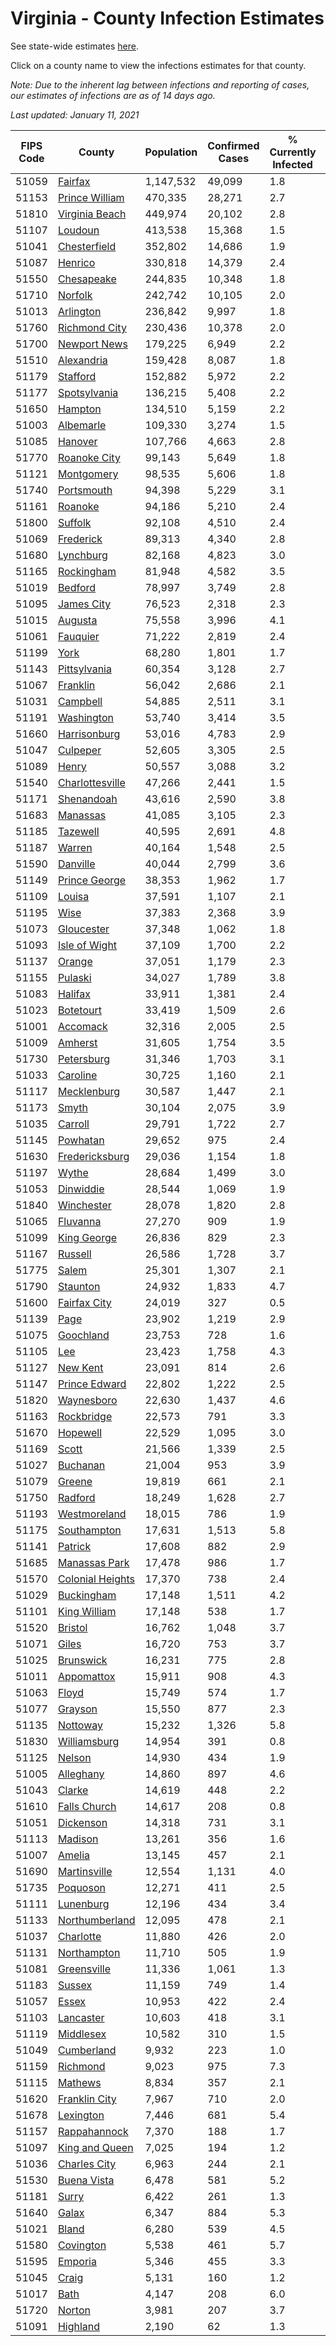 # Virginia - County Infection Estimates

See state-wide estimates [here](/infections/us-va).

Click on a county name to view the infections estimates for that county.

*Note: Due to the inherent lag between infections and reporting of cases, our estimates of infections are as of 14 days ago.*

*Last updated: January 11, 2021*

|   FIPS Code |                               County |   Population |   Confirmed Cases |   % Currently Infected |   % Total Infected |
|-------------|--------------------------------------|--------------|-------------------|------------------------|--------------------|
|       51059 |                   [Fairfax](fairfax) |    1,147,532 |            49,099 |                    1.8 |               15.7 |
|       51153 |     [Prince William](prince-william) |      470,335 |            28,271 |                    2.7 |               21.7 |
|       51810 |     [Virginia Beach](virginia-beach) |      449,974 |            20,102 |                    2.8 |               13.8 |
|       51107 |                   [Loudoun](loudoun) |      413,538 |            15,368 |                    1.5 |               13.2 |
|       51041 |         [Chesterfield](chesterfield) |      352,802 |            14,686 |                    1.9 |               14.0 |
|       51087 |                   [Henrico](henrico) |      330,818 |            14,379 |                    2.4 |               14.8 |
|       51550 |             [Chesapeake](chesapeake) |      244,835 |            10,348 |                    1.8 |               13.7 |
|       51710 |                   [Norfolk](norfolk) |      242,742 |            10,105 |                    2.0 |               13.4 |
|       51013 |               [Arlington](arlington) |      236,842 |             9,997 |                    1.8 |               15.4 |
|       51760 |       [Richmond City](richmond-city) |      230,436 |            10,378 |                    2.0 |               15.3 |
|       51700 |         [Newport News](newport-news) |      179,225 |             6,949 |                    2.2 |               12.2 |
|       51510 |             [Alexandria](alexandria) |      159,428 |             8,087 |                    1.8 |               18.9 |
|       51179 |                 [Stafford](stafford) |      152,882 |             5,972 |                    2.2 |               13.1 |
|       51177 |         [Spotsylvania](spotsylvania) |      136,215 |             5,408 |                    2.2 |               13.2 |
|       51650 |                   [Hampton](hampton) |      134,510 |             5,159 |                    2.2 |               12.0 |
|       51003 |               [Albemarle](albemarle) |      109,330 |             3,274 |                    1.5 |                9.5 |
|       51085 |                   [Hanover](hanover) |      107,766 |             4,663 |                    2.8 |               13.5 |
|       51770 |         [Roanoke City](roanoke-city) |       99,143 |             5,649 |                    1.8 |               17.8 |
|       51121 |             [Montgomery](montgomery) |       98,535 |             5,606 |                    1.8 |               17.3 |
|       51740 |             [Portsmouth](portsmouth) |       94,398 |             5,229 |                    3.1 |               18.0 |
|       51161 |                   [Roanoke](roanoke) |       94,186 |             5,210 |                    2.4 |               16.6 |
|       51800 |                   [Suffolk](suffolk) |       92,108 |             4,510 |                    2.4 |               16.1 |
|       51069 |               [Frederick](frederick) |       89,313 |             4,340 |                    2.8 |               15.6 |
|       51680 |               [Lynchburg](lynchburg) |       82,168 |             4,823 |                    3.0 |               17.8 |
|       51165 |             [Rockingham](rockingham) |       81,948 |             4,582 |                    3.5 |               18.6 |
|       51019 |                   [Bedford](bedford) |       78,997 |             3,749 |                    2.8 |               13.9 |
|       51095 |             [James City](james-city) |       76,523 |             2,318 |                    2.3 |               10.3 |
|       51015 |                   [Augusta](augusta) |       75,558 |             3,996 |                    4.1 |               16.1 |
|       51061 |                 [Fauquier](fauquier) |       71,222 |             2,819 |                    2.4 |               13.1 |
|       51199 |                         [York](york) |       68,280 |             1,801 |                    1.7 |                8.2 |
|       51143 |         [Pittsylvania](pittsylvania) |       60,354 |             3,128 |                    2.7 |               15.5 |
|       51067 |                 [Franklin](franklin) |       56,042 |             2,686 |                    2.1 |               14.1 |
|       51031 |                 [Campbell](campbell) |       54,885 |             2,511 |                    3.1 |               13.3 |
|       51191 |             [Washington](washington) |       53,740 |             3,414 |                    3.5 |               19.1 |
|       51660 |         [Harrisonburg](harrisonburg) |       53,016 |             4,783 |                    2.9 |               32.1 |
|       51047 |                 [Culpeper](culpeper) |       52,605 |             3,305 |                    2.5 |               22.2 |
|       51089 |                       [Henry](henry) |       50,557 |             3,088 |                    3.2 |               18.8 |
|       51540 |   [Charlottesville](charlottesville) |       47,266 |             2,441 |                    1.5 |               16.3 |
|       51171 |             [Shenandoah](shenandoah) |       43,616 |             2,590 |                    3.8 |               20.6 |
|       51683 |                 [Manassas](manassas) |       41,085 |             3,105 |                    2.3 |               30.3 |
|       51185 |                 [Tazewell](tazewell) |       40,595 |             2,691 |                    4.8 |               19.9 |
|       51187 |                     [Warren](warren) |       40,164 |             1,548 |                    2.5 |               13.0 |
|       51590 |                 [Danville](danville) |       40,044 |             2,799 |                    3.6 |               21.1 |
|       51149 |       [Prince George](prince-george) |       38,353 |             1,962 |                    1.7 |               16.4 |
|       51109 |                     [Louisa](louisa) |       37,591 |             1,107 |                    2.1 |                9.3 |
|       51195 |                         [Wise](wise) |       37,383 |             2,368 |                    3.9 |               18.8 |
|       51073 |             [Gloucester](gloucester) |       37,348 |             1,062 |                    1.8 |                8.6 |
|       51093 |       [Isle of Wight](isle-of-wight) |       37,109 |             1,700 |                    2.2 |               15.3 |
|       51137 |                     [Orange](orange) |       37,051 |             1,179 |                    2.3 |               10.1 |
|       51155 |                   [Pulaski](pulaski) |       34,027 |             1,789 |                    3.8 |               15.7 |
|       51083 |                   [Halifax](halifax) |       33,911 |             1,381 |                    2.4 |               12.2 |
|       51023 |               [Botetourt](botetourt) |       33,419 |             1,509 |                    2.6 |               13.7 |
|       51001 |                 [Accomack](accomack) |       32,316 |             2,005 |                    2.5 |               25.9 |
|       51009 |                   [Amherst](amherst) |       31,605 |             1,754 |                    3.5 |               16.3 |
|       51730 |             [Petersburg](petersburg) |       31,346 |             1,703 |                    3.1 |               17.4 |
|       51033 |                 [Caroline](caroline) |       30,725 |             1,160 |                    2.1 |               12.2 |
|       51117 |           [Mecklenburg](mecklenburg) |       30,587 |             1,447 |                    2.1 |               16.6 |
|       51173 |                       [Smyth](smyth) |       30,104 |             2,075 |                    3.9 |               20.6 |
|       51035 |                   [Carroll](carroll) |       29,791 |             1,722 |                    2.7 |               18.1 |
|       51145 |                 [Powhatan](powhatan) |       29,652 |               975 |                    2.4 |               10.2 |
|       51630 |     [Fredericksburg](fredericksburg) |       29,036 |             1,154 |                    1.8 |               13.7 |
|       51197 |                       [Wythe](wythe) |       28,684 |             1,499 |                    3.0 |               15.7 |
|       51053 |               [Dinwiddie](dinwiddie) |       28,544 |             1,069 |                    1.9 |               11.7 |
|       51840 |             [Winchester](winchester) |       28,078 |             1,820 |                    2.8 |               21.4 |
|       51065 |                 [Fluvanna](fluvanna) |       27,270 |               909 |                    1.9 |               11.1 |
|       51099 |           [King George](king-george) |       26,836 |               829 |                    2.3 |               10.2 |
|       51167 |                   [Russell](russell) |       26,586 |             1,728 |                    3.7 |               19.5 |
|       51775 |                       [Salem](salem) |       25,301 |             1,307 |                    2.1 |               15.6 |
|       51790 |                 [Staunton](staunton) |       24,932 |             1,833 |                    4.7 |               22.3 |
|       51600 |         [Fairfax City](fairfax-city) |       24,019 |               327 |                    0.5 |                5.0 |
|       51139 |                         [Page](page) |       23,902 |             1,219 |                    2.9 |               17.9 |
|       51075 |               [Goochland](goochland) |       23,753 |               728 |                    1.6 |               10.6 |
|       51105 |                           [Lee](lee) |       23,423 |             1,758 |                    4.3 |               21.9 |
|       51127 |                 [New Kent](new-kent) |       23,091 |               814 |                    2.6 |               10.7 |
|       51147 |       [Prince Edward](prince-edward) |       22,802 |             1,222 |                    2.5 |               18.3 |
|       51820 |             [Waynesboro](waynesboro) |       22,630 |             1,437 |                    4.6 |               19.3 |
|       51163 |             [Rockbridge](rockbridge) |       22,573 |               791 |                    3.3 |               10.5 |
|       51670 |                 [Hopewell](hopewell) |       22,529 |             1,095 |                    3.0 |               15.3 |
|       51169 |                       [Scott](scott) |       21,566 |             1,339 |                    2.5 |               18.6 |
|       51027 |                 [Buchanan](buchanan) |       21,004 |               953 |                    3.9 |               14.0 |
|       51079 |                     [Greene](greene) |       19,819 |               661 |                    2.1 |               10.3 |
|       51750 |                   [Radford](radford) |       18,249 |             1,628 |                    2.7 |               27.1 |
|       51193 |         [Westmoreland](westmoreland) |       18,015 |               786 |                    1.9 |               14.2 |
|       51175 |           [Southampton](southampton) |       17,631 |             1,513 |                    5.8 |               28.1 |
|       51141 |                   [Patrick](patrick) |       17,608 |               882 |                    2.9 |               15.4 |
|       51685 |       [Manassas Park](manassas-park) |       17,478 |               986 |                    1.7 |               22.4 |
|       51570 | [Colonial Heights](colonial-heights) |       17,370 |               738 |                    2.4 |               14.3 |
|       51029 |             [Buckingham](buckingham) |       17,148 |             1,511 |                    4.2 |               34.2 |
|       51101 |         [King William](king-william) |       17,148 |               538 |                    1.7 |                9.6 |
|       51520 |                   [Bristol](bristol) |       16,762 |             1,048 |                    3.7 |               18.7 |
|       51071 |                       [Giles](giles) |       16,720 |               753 |                    3.7 |               13.2 |
|       51025 |               [Brunswick](brunswick) |       16,231 |               775 |                    2.8 |               14.7 |
|       51011 |             [Appomattox](appomattox) |       15,911 |               908 |                    4.3 |               17.0 |
|       51063 |                       [Floyd](floyd) |       15,749 |               574 |                    1.7 |               11.1 |
|       51077 |                   [Grayson](grayson) |       15,550 |               877 |                    2.3 |               17.6 |
|       51135 |                 [Nottoway](nottoway) |       15,232 |             1,326 |                    5.8 |               26.5 |
|       51830 |         [Williamsburg](williamsburg) |       14,954 |               391 |                    0.8 |                9.4 |
|       51125 |                     [Nelson](nelson) |       14,930 |               434 |                    1.9 |                8.7 |
|       51005 |               [Alleghany](alleghany) |       14,860 |               897 |                    4.6 |               18.3 |
|       51043 |                     [Clarke](clarke) |       14,619 |               448 |                    2.2 |                9.7 |
|       51610 |         [Falls Church](falls-church) |       14,617 |               208 |                    0.8 |                6.0 |
|       51051 |               [Dickenson](dickenson) |       14,318 |               731 |                    3.1 |               15.2 |
|       51113 |                   [Madison](madison) |       13,261 |               356 |                    1.6 |                8.7 |
|       51007 |                     [Amelia](amelia) |       13,145 |               457 |                    2.1 |               10.9 |
|       51690 |         [Martinsville](martinsville) |       12,554 |             1,131 |                    4.0 |               27.7 |
|       51735 |                 [Poquoson](poquoson) |       12,271 |               411 |                    2.5 |               10.0 |
|       51111 |               [Lunenburg](lunenburg) |       12,196 |               434 |                    3.4 |               10.4 |
|       51133 |     [Northumberland](northumberland) |       12,095 |               478 |                    2.1 |               12.6 |
|       51037 |               [Charlotte](charlotte) |       11,880 |               426 |                    2.0 |               11.4 |
|       51131 |           [Northampton](northampton) |       11,710 |               505 |                    1.9 |               18.7 |
|       51081 |           [Greensville](greensville) |       11,336 |             1,061 |                    1.3 |               33.2 |
|       51183 |                     [Sussex](sussex) |       11,159 |               749 |                    1.4 |               24.2 |
|       51057 |                       [Essex](essex) |       10,953 |               422 |                    2.4 |               12.6 |
|       51103 |               [Lancaster](lancaster) |       10,603 |               418 |                    3.1 |               11.9 |
|       51119 |               [Middlesex](middlesex) |       10,582 |               310 |                    1.5 |                9.2 |
|       51049 |             [Cumberland](cumberland) |        9,932 |               223 |                    1.0 |                8.0 |
|       51159 |                 [Richmond](richmond) |        9,023 |               975 |                    7.3 |               41.3 |
|       51115 |                   [Mathews](mathews) |        8,834 |               357 |                    2.1 |               12.0 |
|       51620 |       [Franklin City](franklin-city) |        7,967 |               710 |                    2.0 |               29.2 |
|       51678 |               [Lexington](lexington) |        7,446 |               681 |                    5.4 |               27.4 |
|       51157 |         [Rappahannock](rappahannock) |        7,370 |               188 |                    1.7 |                8.4 |
|       51097 |     [King and Queen](king-and-queen) |        7,025 |               194 |                    1.2 |                8.9 |
|       51036 |         [Charles City](charles-city) |        6,963 |               244 |                    2.1 |               11.4 |
|       51530 |           [Buena Vista](buena-vista) |        6,478 |               581 |                    5.2 |               27.4 |
|       51181 |                       [Surry](surry) |        6,422 |               261 |                    1.3 |               13.0 |
|       51640 |                       [Galax](galax) |        6,347 |               884 |                    5.3 |               48.3 |
|       51021 |                       [Bland](bland) |        6,280 |               539 |                    4.5 |               25.6 |
|       51580 |               [Covington](covington) |        5,538 |               461 |                    5.7 |               24.3 |
|       51595 |                   [Emporia](emporia) |        5,346 |               455 |                    3.3 |               30.4 |
|       51045 |                       [Craig](craig) |        5,131 |               160 |                    1.2 |                9.6 |
|       51017 |                         [Bath](bath) |        4,147 |               208 |                    6.0 |               14.9 |
|       51720 |                     [Norton](norton) |        3,981 |               207 |                    3.7 |               15.0 |
|       51091 |                 [Highland](highland) |        2,190 |                62 |                    1.3 |                8.8 |